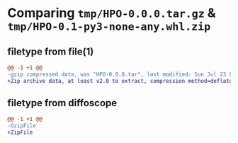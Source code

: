 # Comparing `tmp/HPO-0.0.0.tar.gz` & `tmp/HPO-0.1-py3-none-any.whl.zip`

## filetype from file(1)

```diff
@@ -1 +1 @@
-gzip compressed data, was "HPO-0.0.0.tar", last modified: Sun Jul 23 00:10:04 2023, max compression
+Zip archive data, at least v2.0 to extract, compression method=deflate
```

## filetype from diffoscope

```diff
@@ -1 +1 @@
-GzipFile
+ZipFile
```

